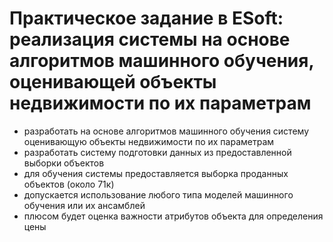 # Практическое задание в ESoft: реализация системы на основе алгоритмов машинного обучения, оценивающей объекты  недвижимости по их параметрам
- разработать на основе алгоритмов машинного обучения систему оценивающую объекты недвижимости по их параметрам <br>
- разработать систему подготовки данных из предоставленной выборки объектов <br>
- для обучения системы предоставляется выборка проданных объектов (около 71к) <br>
- допускается использование любого типа моделей машинного обучения или их ансамблей <br>
- плюсом будет оценка важности атрибутов объекта для определения цены <br>
<br>
<br>



